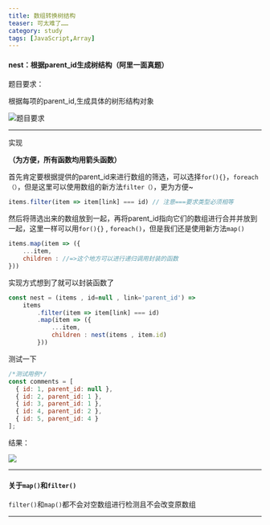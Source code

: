 ```yaml
---
title: 数组转换树结构
teaser:	可太难了……
category: study
tags: [JavaScript,Array]
---
```


#### nest：根据parent_id生成树结构（阿里一面真题）

题目要求：

根据每项的parent_id,生成具体的树形结构对象

![题目要求](https://user-gold-cdn.xitu.io/2019/10/14/16dc9c052c9d52b9?imageView2/0/w/1280/h/960/format/webp/ignore-error/1)

---

实现

**（为方便，所有函数均用箭头函数）**

首先肯定要根据提供的parent_id来进行数组的筛选，可以选择`for(){}`，`foreach（）`，但是这里可以使用数组的新方法`filter（）`，更为方便~

```javascript
items.filter(item => item[link] === id) // 注意===要求类型必须相等
```

然后将筛选出来的数组放到一起，再将parent_id指向它们的数组进行合并并放到一起，这里一样可以用`for(){}` , `foreach()`，但是我们还是使用新方法`map()`

```javascript
items.map(item => ({
	...item,
	children : //=>这个地方可以进行递归调用封装的函数
}))
```

实现方式想到了就可以封装函数了

```javascript
const nest = (items , id=null , link='parent_id') => 
	items
		.filter(item => item[link] === id)
		.map(item => ({
			...item,
			children : nest(items , item.id)
		}))
```

测试一下

```javascript
/*测试用例*/
const comments = [
  { id: 1, parent_id: null },
  { id: 2, parent_id: 1 },
  { id: 3, parent_id: 1 },
  { id: 4, parent_id: 2 },
  { id: 5, parent_id: 4 }
];
```

结果：

![](images\testEnd.png)

----

#### 关于`map()`和`filter()`

`filter()`和`map()`都不会对空数组进行检测且不会改变原数组

[filter]: https://www.runoob.com/jsref/jsref-filter.html	"`filter()`"

[map]: https://www.runoob.com/jsref/jsref-map.html	"`map()`"



---
